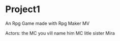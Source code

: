# Project1

An Rpg Game made with Rpg Maker MV 

Actors: 
the MC you vill name him
MC litle sister Mira
 
